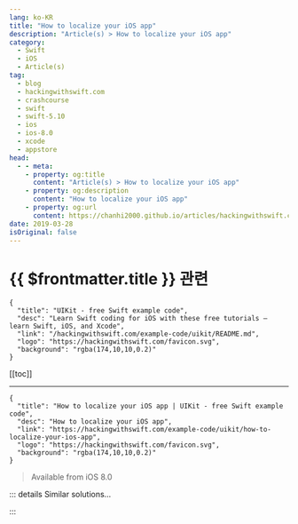```yaml
---
lang: ko-KR
title: "How to localize your iOS app"
description: "Article(s) > How to localize your iOS app"
category:
  - Swift
  - iOS
  - Article(s)
tag: 
  - blog
  - hackingwithswift.com
  - crashcourse
  - swift
  - swift-5.10
  - ios
  - ios-8.0
  - xcode
  - appstore
head:
  - - meta:
    - property: og:title
      content: "Article(s) > How to localize your iOS app"
    - property: og:description
      content: "How to localize your iOS app"
    - property: og:url
      content: https://chanhi2000.github.io/articles/hackingwithswift.com/example-code/uikit/how-to-localize-your-ios-app.html
date: 2019-03-28
isOriginal: false
---
```


# {{ $frontmatter.title }} 관련

```component VPCard
{
  "title": "UIKit - free Swift example code",
  "desc": "Learn Swift coding for iOS with these free tutorials – learn Swift, iOS, and Xcode",
  "link": "/hackingwithswift.com/example-code/uikit/README.md",
  "logo": "https://hackingwithswift.com/favicon.svg",
  "background": "rgba(174,10,10,0.2)"
}
```

[[toc]]

---

```component VPCard
{
  "title": "How to localize your iOS app | UIKit - free Swift example code",
  "desc": "How to localize your iOS app",
  "link": "https://hackingwithswift.com/example-code/uikit/how-to-localize-your-ios-app",
  "logo": "https://hackingwithswift.com/favicon.svg",
  "background": "rgba(174,10,10,0.2)"
}
```

> Available from iOS 8.0

<!-- TODO: 작성 -->

<!--
Localizing an app – i.e. making it display its user interface in other languages – is surprisingly painless in iOS, and really the only hard part is making sure you get all your text translated by native speakers of your target languages.

There are two steps to creating a localized app. The first is preparing our app to hold strings in different languages – a process known as internationalization, or i18n because it has an “i” then 18 letters then an “n”. Once that’s done, you can go ahead and get all your text placeholders translated into your target languages, which is (strictly speaking) what the term “localization” refers to. Just like “i18n”, you’ll often find localization written as “l10n”.

**Note:** Depending on what your app does, you might need to localize more than just your text strings. Sometimes icons and images have different meanings, and you may need to adjust the way you show dates, numbers, and money.

Xcode uses the concept of *base internationalization* for the default state of your app. This is usually English, but you can change it if you want. You’ve probably noticed a “Base.lproj” directory inside your project – that’s the localized form of your project assets that will be used for your base language. As you add other languages, more of these folders will be created.

To add a new language, go to your project settings. This means selecting your project in the project navigator pane, then selecting it in the projects and targets list. You should see two tabs: Info and Build Settings. Info is the one we want, so please select that now.

The Info tab is where we configured the languages we want for our app, and you should already see “English - Development Language” in the list of localizations. Below that is a + button, so please click that now. A menu will appear asking you what language you’d like to target – I’m going to choose “French (fr)”, but you should choose whichever language you’re targeting.

Xcode will ask which files should be used to create the French localization. Leave both storyboard selected, then click Finish. Xcode will now create directories similar to “en.lproj” and “fr.lproj” depending on which language you chose, and in there will be strings files for the storyboards you selected when creating the localization.

---

## Localizing text you create in code

Go to the File menu and choose New > File, then select Strings File from the list of file types and click Next. Give this file the name “Localizable.strings”, then click Create to open it for editing.

By default this new file won’t be enabled for l10n, but if you activate the file inspector (Alt+<kbd>Cmd</kbd>+1) you should be able to find and click the Localize button. This will ask you what language this file should be moved to, but it’s empty so it doesn’t matter what you choose – I went for English. When you dismiss the dialog you’ll see the Localize button has been replaced with checkboxes for your available languages – please check them both.

Once both languages are selected you’ll see a disclosure indicator appear next to Localizable.strings in your project navigator. This is because it’s now available in both our languages: if you open that indicator arrow you’ll see “Localizable.strings (English)” and “Localizable.strings (French)”, both as separate text files you can edit. I’d like you to choose the English variant to start with.

Strings files are trivial little things: you can (and should!) add comments describing what things mean, but most of the time you’ll just be adding key value pairs like this:

```swift
"Hello" = "Hello";
"Buy" = "Buy this book";
"Register" = "Register for a new account";
```

On the left is the *name* of the string you want to localize. This is what you’ll use to reference each string in your code, so it needs to be unique. On the right is the English text you want to associate with this string name. This is what you’ll get back when you load the string key.

However, we’re not going to add to our strings files directly. Instead, I’d like you to open <FontIcon icon="fa-brands fa-swift"/>`ViewController.swift` and give it this code:

```swift
let buttonTitle = NSLocalizedString("bear", comment: "The name of the animal")
print(buttonTitle)
```

`NSLocalizedString` is a central function in localization, and causes Xcode to look up the meaning of “bear” in the current localization. We haven’t defined how to say “bear” in French yet, but we *have* defined a comment: “The name of the animal”. 

I chose “bear” specifically because it has several meanings in English – it could mean carrying weight, it could mean giving birth, it could mean “turn” as in “turn left”, and it could mean the large carnivorous animal. This comment does nothing in our code, but it *does* help guide translators to know which meaning we’re referring to.

Now, you *could* go ahead and start entering key-value pairs into your strings file, but there’s a much easier way: we can run a program to do it for us. 

Open your Mac’s Terminal app, then change into the directory where your project’s <FontIcon icon="fa-brands fa-swift"/>`ViewController.swift` file is. Now run this command: `genstrings -o en.lproj *.swift` – that means “read all Swift files for localized strings, then write them out to the localized strings file for the English project.”

When that command completes (it will only take a fraction of a second), you should see the following in the English version of Localizable.strings:

```swift
/* The name of the animal */
"bear" = "bear";
```

Now you can see the importance of adding comments to each `NSLocalizedString()` call – it will automatically get used to generate your localization data. 

Repeat the command, this time for French: `genstrings -o fr.lproj *.swift`. This time we need to change the resulting file, because bear in French is not “bear”. So, open “Localizable Strings (French)” and give it this content:

```swift
/* The name of the animal */
"bear" = "l'ours";
```

Notice that the string on the left doesn’t change – that’s the *name* of our string, and is mostly for internal use only.

**Tip:** If you try to load a localization string name that doesn’t exist, UIKit will show the key name itself to your user.

Now that we have something to localize, go ahead and run your app. If you’re using English you should see “bear” printed out, but if you change to French you’ll see “l’ours”. 

**Tip:** You can switch between languages by going to the Product menu, holding down the Alt key, then choosing “Run...” Look under the Options tab and you’ll see Application Language is set to System Language by default, but you can change to others there for testing purposes.

---

## Localizing text you create in storyboards

First, go ahead and give all your UI elements whatever natural text makes sense in your base localization. For example, this might mean giving all your labels English text.

Second, select one of your UI elements and look in the identity inspector for its Object ID. This will be a series of random letters and numbers that identify this element uniquely, e.g. “XVt-6R-OJ3”. Select that text, then copy it to your clipboard.

Third, open “Main.strings (French)”, which is the localized version of Main.storyboard’s strings for French speakers. Give it this content:

```swift
"XVt-6R-OJ3.text" = "Bonjour!";
```

You should change the “XVt-6R-OJ3” part to whatever object ID you copied to your clipboard.

And that’s it: that string will now dynamically be replaced with “Bonjour” at runtime for French speakers.

-->

::: details Similar solutions…

<!--
/example-code/system/how-to-run-code-when-your-app-is-terminated">How to run code when your app is terminated 
/example-code/uikit/how-to-change-your-app-icon-dynamically-with-setalternateiconname">How to change your app icon dynamically with setAlternateIconName() 
/example-code/system/how-to-decode-json-from-your-app-bundle-the-easy-way">How to decode JSON from your app bundle the easy way 
/quick-start/swiftui/swiftui-tips-and-tricks">SwiftUI tips and tricks 
/example-code/arkit/how-to-detect-images-using-arimagetrackingconfiguration">How to detect images using ARImageTrackingConfiguration</a>
-->

:::

